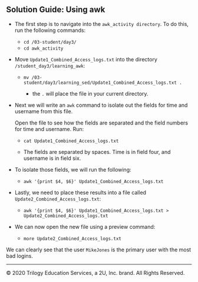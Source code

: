 ## Solution Guide: Using awk

- The first step is to navigate into the `awk_activity directory`. To do this, run the following commands:
 
  - `cd /03-student/day3/`
  - `cd awk_activity`

- Move `Update1_Combined_Access_logs.txt` into the directory `/student_day3/learning_awk`:
     
   - `mv /03-student/day3/learning_sed/Update1_Combined_Access_logs.txt .`

      -  the  `.` will place the file in your current directory.
    
- Next we will write an `awk` command to isolate out the fields for time and username from this file.

  Open the file to see how the fields are separated and the field numbers for time and username. Run: 
    - `cat Update1_Combined_Access_logs.txt`
     
  - The fields are separated by spaces. Time is in field four, and username is in field six.

- To isolate those fields, we will run the following:

  - `awk '{print $4, $6}' Update1_Combined_Access_logs.txt`

- Lastly, we need to place these results into a file called `Update2_Combined_Access_logs.txt`:

  - `awk '{print $4, $6}' Update1_Combined_Access_logs.txt > Update2_Combined_Access_logs.txt`

- We can now open the new file using a preview command:

  - `more Update2_Combined_Access_logs.txt`

We can clearly see that the user  `MikeJones` is the primary user with the most bad logins.

---
© 2020 Trilogy Education Services, a 2U, Inc. brand. All Rights Reserved.


